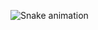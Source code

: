 ![Snake animation](https://github.com/vinedsnunes/vinedsnunes/blob/output/github-contribution-grid-snake.svg)
